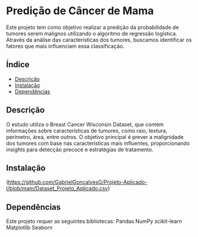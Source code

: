 # Predição de Câncer de Mama

Este projeto tem como objetivo realizar a predição da probabilidade de tumores serem malignos utilizando o algoritmo de regressão logística. Através da análise das características dos tumores, buscamos identificar os fatores que mais influenciam essa classificação.

## Índice

- [Descrição](#descrição)
- [Instalação](#instalação)
- [Dependências](#dependências)

## Descrição

O estudo utiliza o Breast Cancer Wisconsin Dataset, que contém informações sobre características de tumores, como raio, textura, perímetro, área, entre outros. O objetivo principal é prever a malignidade dos tumores com base nas características mais influentes, proporcionando insights para detecção precoce e estratégias de tratamento.

## Instalação

(https://github.com/GabrielGoncalvesG/Projeto-Aplicado-I/blob/main/Dataset_Projeto_Aplicado.csv)

## Dependências
Este projeto requer as seguintes bibliotecas:
Pandas
NumPy
scikit-learn
Matplotlib
Seaborn
